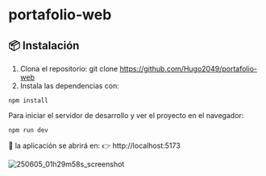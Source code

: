 # portafolio-web


## 📦 Instalación  

1. Clona el repositorio: git clone https://github.com/Hugo2049/portafolio-web
2. Instala las dependencias con:  

```
npm install
```

Para iniciar el servidor de desarrollo y ver el proyecto en el navegador:
```
npm run dev
```

📌 la aplicación se abrirá en:
👉 http://localhost:5173

![250605_01h29m58s_screenshot](https://github.com/user-attachments/assets/2f168608-4fe1-4b40-8003-2d58352b9647)
